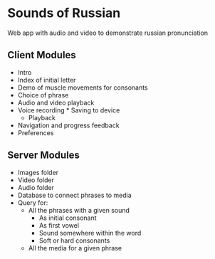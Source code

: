 # Sounds of Russian
Web app with audio and video to demonstrate russian pronunciation

## Client Modules
* Intro
* Index of initial letter
* Demo of muscle movements for consonants
* Choice of phrase
* Audio and video playback
* Voice recording
  * Saving to device
  * Playback
* Navigation and progress feedback
* Preferences

## Server Modules
* Images folder
* Video folder
* Audio folder
* Database to connect phrases to media
* Query for:
  * All the phrases with a given sound
    * As initial consonant
    * As first vowel
    * Sound somewhere within the word
    * Soft or hard consonants
  * All the media for a given phrase

